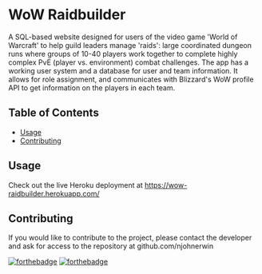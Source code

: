 # WoW Raidbuilder

A SQL-based website designed for users of the video game 'World of Warcraft' to help guild leaders manage 'raids': large coordinated dungeon runs where groups of 10-40 players work together to complete highly complex PvE (player vs. environment) combat challenges. The app has a working user system and a database for user and team information. It allows for role assignment, and communicates with Blizzard's WoW profile API to get information on the players in each team.

## Table of Contents

- [Usage](#usage)
- [Contributing](#contributing)

## Usage

Check out the live Heroku deployment at https://wow-raidbuilder.herokuapp.com/

## Contributing

If you would like to contribute to the project, please contact the developer and ask for access to the repository at github.com/njohnerwin


[![forthebadge](https://forthebadge.com/images/badges/uses-html.svg)](https://forthebadge.com)
[![forthebadge](https://forthebadge.com/images/badges/uses-js.svg)](https://forthebadge.com)
